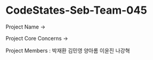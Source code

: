 # CodeStates-Seb-Team-045

Project Name
-> 

Project Core Concerns
-> 


Project Members
: 박재환 김민영 양아롬 이윤진 나강혁
